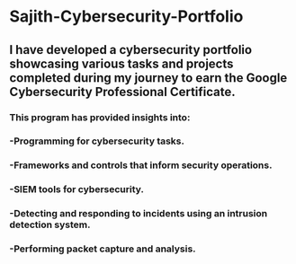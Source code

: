 # Sajith-Cybersecurity-Portfolio

## I have developed a cybersecurity portfolio showcasing various tasks and projects completed during my journey to earn the Google Cybersecurity Professional Certificate. 
### This program has provided insights into:
### -Programming for cybersecurity tasks.
### -Frameworks and controls that inform security operations.
### -SIEM tools for cybersecurity.
### -Detecting and responding to incidents using an intrusion detection system.
### -Performing packet capture and analysis.
